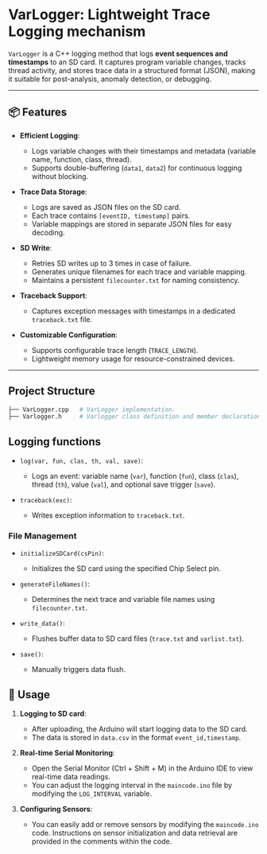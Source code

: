 # VarLogger: Lightweight Trace Logging mechanism

`VarLogger` is a C++ logging method that logs **event sequences and timestamps** to an SD card. It captures program variable changes, tracks thread activity, and stores trace data in a structured format (JSON), making it suitable for post-analysis, anomaly detection, or debugging.

---

## 📦 Features

- **Efficient Logging**: 
  - Logs variable changes with their timestamps and metadata (variable name, function, class, thread).
  - Supports double-buffering (`data1`, `data2`) for continuous logging without blocking.

- **Trace Data Storage**:
  - Logs are saved as JSON files on the SD card.
  - Each trace contains `[eventID, timestamp]` pairs.
  - Variable mappings are stored in separate JSON files for easy decoding.

- **SD Write**:
  - Retries SD writes up to 3 times in case of failure.
  - Generates unique filenames for each trace and variable mapping.
  - Maintains a persistent `filecounter.txt` for naming consistency.

- **Traceback Support**:
  - Captures exception messages with timestamps in a dedicated `traceback.txt` file.

- **Customizable Configuration**:
  - Supports configurable trace length (`TRACE_LENGTH`).
  - Lightweight memory usage for resource-constrained devices.

---

## Project Structure
```bash
├── VarLogger.cpp   # VarLogger implementation.
├── Varlogger.h     # Varlogger class definition and member declarations.
```

## Logging functions
- `log(var, fun, clas, th, val, save)`:
  - Logs an event: variable name (`var`), function (`fun`), class (`clas`), thread (`th`), value (`val`), and optional save trigger (`save`).

- `traceback(exc)`:
  - Writes exception information to `traceback.txt`.


### File Management
- `initializeSDCard(csPin)`:
  - Initializes the SD card using the specified Chip Select pin.

- `generateFileNames()`:
  - Determines the next trace and variable file names using `filecounter.txt`.

- `write_data()`:
  - Flushes buffer data to SD card files (`trace.txt` and `varlist.txt`).

- `save()`:
  - Manually triggers data flush.


## 🚀 Usage

1. **Logging to SD card**:
   - After uploading, the Arduino will start logging data to the SD card.
   - The data is stored in `data.csv` in the format `event_id,timestamp`.
   
2. **Real-time Serial Monitoring**:
   - Open the Serial Monitor (Ctrl + Shift + M) in the Arduino IDE to view real-time data readings.
   - You can adjust the logging interval in the `maincode.ino` file by modifying the `LOG_INTERVAL` variable.

3. **Configuring Sensors**:
   - You can easily add or remove sensors by modifying the `maincode.ino` code. Instructions on sensor initialization and data retrieval are provided in the comments within the code.

